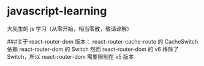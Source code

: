 # javascript-learning

大先生的 js 学习（从零开始，相当零散，敬请谅解）

###关于 react-router-dom 版本：
react-router-cache-route 的 CacheSwitch 依赖 react-router-dom 的 Switch 然而 react-router-dom 的 v6 移除了 Switch，所以 react-router-dom 需要限制在 v5 版本

